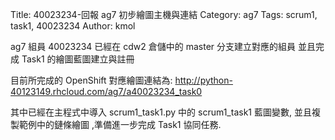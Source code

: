 Title: 40023234-回報 ag7 初步繪圖主機與連結
Category: ag7
Tags: scrum1, task1, 40023234
Author: kmol

ag7 組員 40023234 已經在 cdw2 倉儲中的 master 分支建立對應的組員 並且完成 Task1 的繪圖藍圖建立與註冊

<!-- PELICAN_END_SUMMARY -->

目前所完成的 OpenShift 對應繪圖連結為: <a href="http://python-40123149.rhcloud.com/ag7/a40023234_task0">http://python-40123149.rhcloud.com/ag7/a40023234_task0

其中已經在主程式中導入 scrum1_task1.py 中的 scrum1_task1 藍圖變數, 並且複製範例中的鏈條繪圖 ,準備進一步完成 Task1 協同任務.
